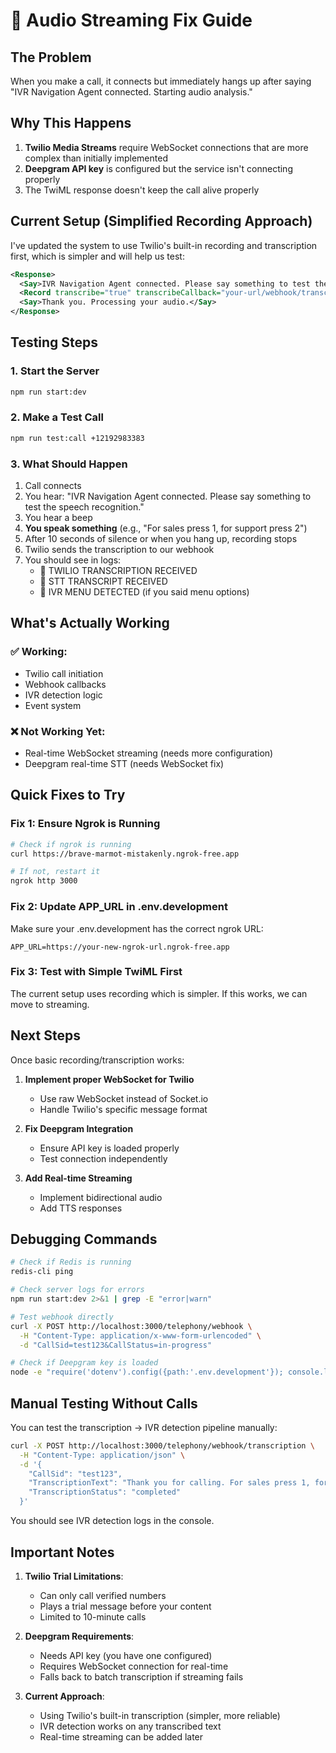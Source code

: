 # 🔧 Audio Streaming Fix Guide

## The Problem
When you make a call, it connects but immediately hangs up after saying "IVR Navigation Agent connected. Starting audio analysis."

## Why This Happens
1. **Twilio Media Streams** require WebSocket connections that are more complex than initially implemented
2. **Deepgram API key** is configured but the service isn't connecting properly
3. The TwiML response doesn't keep the call alive properly

## Current Setup (Simplified Recording Approach)
I've updated the system to use Twilio's built-in recording and transcription first, which is simpler and will help us test:

```xml
<Response>
  <Say>IVR Navigation Agent connected. Please say something to test the speech recognition.</Say>
  <Record transcribe="true" transcribeCallback="your-url/webhook/transcription" />
  <Say>Thank you. Processing your audio.</Say>
</Response>
```

## Testing Steps

### 1. Start the Server
```bash
npm run start:dev
```

### 2. Make a Test Call
```bash
npm run test:call +12192983383
```

### 3. What Should Happen
1. Call connects
2. You hear: "IVR Navigation Agent connected. Please say something to test the speech recognition."
3. You hear a beep
4. **You speak something** (e.g., "For sales press 1, for support press 2")
5. After 10 seconds of silence or when you hang up, recording stops
6. Twilio sends the transcription to our webhook
7. You should see in logs:
   - 📝 TWILIO TRANSCRIPTION RECEIVED
   - 🎤 STT TRANSCRIPT RECEIVED
   - 🎯 IVR MENU DETECTED (if you said menu options)

## What's Actually Working

### ✅ Working:
- Twilio call initiation
- Webhook callbacks
- IVR detection logic
- Event system

### ❌ Not Working Yet:
- Real-time WebSocket streaming (needs more configuration)
- Deepgram real-time STT (needs WebSocket fix)

## Quick Fixes to Try

### Fix 1: Ensure Ngrok is Running
```bash
# Check if ngrok is running
curl https://brave-marmot-mistakenly.ngrok-free.app

# If not, restart it
ngrok http 3000
```

### Fix 2: Update APP_URL in .env.development
Make sure your .env.development has the correct ngrok URL:
```env
APP_URL=https://your-new-ngrok-url.ngrok-free.app
```

### Fix 3: Test with Simple TwiML First
The current setup uses recording which is simpler. If this works, we can move to streaming.

## Next Steps

Once basic recording/transcription works:

1. **Implement proper WebSocket for Twilio**
   - Use raw WebSocket instead of Socket.io
   - Handle Twilio's specific message format

2. **Fix Deepgram Integration**
   - Ensure API key is loaded properly
   - Test connection independently

3. **Add Real-time Streaming**
   - Implement bidirectional audio
   - Add TTS responses

## Debugging Commands

```bash
# Check if Redis is running
redis-cli ping

# Check server logs for errors
npm run start:dev 2>&1 | grep -E "error|warn"

# Test webhook directly
curl -X POST http://localhost:3000/telephony/webhook \
  -H "Content-Type: application/x-www-form-urlencoded" \
  -d "CallSid=test123&CallStatus=in-progress"

# Check if Deepgram key is loaded
node -e "require('dotenv').config({path:'.env.development'}); console.log(process.env.DEEPGRAM_API_KEY ? 'Key found' : 'Key missing')"
```

## Manual Testing Without Calls

You can test the transcription → IVR detection pipeline manually:

```bash
curl -X POST http://localhost:3000/telephony/webhook/transcription \
  -H "Content-Type: application/json" \
  -d '{
    "CallSid": "test123",
    "TranscriptionText": "Thank you for calling. For sales press 1, for support press 2",
    "TranscriptionStatus": "completed"
  }'
```

You should see IVR detection logs in the console.

## Important Notes

1. **Twilio Trial Limitations**: 
   - Can only call verified numbers
   - Plays a trial message before your content
   - Limited to 10-minute calls

2. **Deepgram Requirements**:
   - Needs API key (you have one configured)
   - Requires WebSocket connection for real-time
   - Falls back to batch transcription if streaming fails

3. **Current Approach**:
   - Using Twilio's built-in transcription (simpler, more reliable)
   - IVR detection works on any transcribed text
   - Real-time streaming can be added later